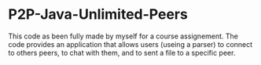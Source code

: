 # P2P-Java-Unlimited-Peers

This code as been fully made by myself for a course assignement.
The code provides an application that allows users (useing a parser) to connect to others peers, to chat with them, and to sent a file to a specific peer.

